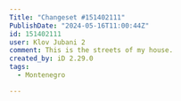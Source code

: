 ```yaml
---
Title: "Changeset #151402111"
PublishDate: "2024-05-16T11:00:44Z"
id: 151402111
user: Klov Jubani 2
comment: This is the streets of my house.
created_by: iD 2.29.0
tags:
  - Montenegro

---
```

